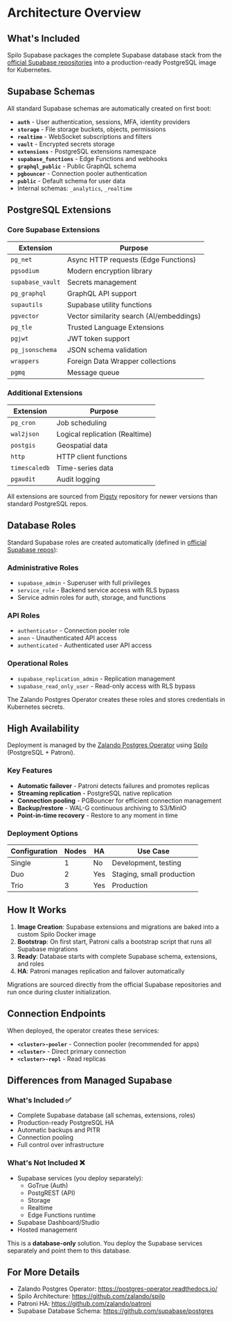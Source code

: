 # Architecture Overview

## What's Included

Spilo Supabase packages the complete Supabase database stack from the [official Supabase repositories](https://github.com/supabase/postgres) into a production-ready PostgreSQL image for Kubernetes.

## Supabase Schemas

All standard Supabase schemas are automatically created on first boot:

- **`auth`** - User authentication, sessions, MFA, identity providers
- **`storage`** - File storage buckets, objects, permissions
- **`realtime`** - WebSocket subscriptions and filters
- **`vault`** - Encrypted secrets storage
- **`extensions`** - PostgreSQL extensions namespace
- **`supabase_functions`** - Edge Functions and webhooks
- **`graphql_public`** - Public GraphQL schema
- **`pgbouncer`** - Connection pooler authentication
- **`public`** - Default schema for user data
- Internal schemas: `_analytics`, `_realtime`

## PostgreSQL Extensions

### Core Supabase Extensions

| Extension | Purpose |
|-----------|---------|
| `pg_net` | Async HTTP requests (Edge Functions) |
| `pgsodium` | Modern encryption library |
| `supabase_vault` | Secrets management |
| `pg_graphql` | GraphQL API support |
| `supautils` | Supabase utility functions |
| `pgvector` | Vector similarity search (AI/embeddings) |
| `pg_tle` | Trusted Language Extensions |
| `pgjwt` | JWT token support |
| `pg_jsonschema` | JSON schema validation |
| `wrappers` | Foreign Data Wrapper collections |
| `pgmq` | Message queue |

### Additional Extensions

| Extension | Purpose |
|-----------|---------|
| `pg_cron` | Job scheduling |
| `wal2json` | Logical replication (Realtime) |
| `postgis` | Geospatial data |
| `http` | HTTP client functions |
| `timescaledb` | Time-series data |
| `pgaudit` | Audit logging |

All extensions are sourced from [Pigsty](https://pigsty.io/) repository for newer versions than standard PostgreSQL repos.

## Database Roles

Standard Supabase roles are created automatically (defined in [official Supabase repos](https://github.com/supabase/postgres)):

### Administrative Roles
- `supabase_admin` - Superuser with full privileges
- `service_role` - Backend service access with RLS bypass
- Service admin roles for auth, storage, and functions

### API Roles
- `authenticator` - Connection pooler role
- `anon` - Unauthenticated API access
- `authenticated` - Authenticated user API access

### Operational Roles
- `supabase_replication_admin` - Replication management
- `supabase_read_only_user` - Read-only access with RLS bypass

The Zalando Postgres Operator creates these roles and stores credentials in Kubernetes secrets.

## High Availability

Deployment is managed by the [Zalando Postgres Operator](https://github.com/zalando/postgres-operator) using [Spilo](https://github.com/zalando/spilo) (PostgreSQL + Patroni).

### Key Features

- **Automatic failover** - Patroni detects failures and promotes replicas
- **Streaming replication** - PostgreSQL native replication
- **Connection pooling** - PGBouncer for efficient connection management
- **Backup/restore** - WAL-G continuous archiving to S3/MinIO
- **Point-in-time recovery** - Restore to any moment in time

### Deployment Options

| Configuration | Nodes | HA | Use Case |
|---------------|-------|-----|----------|
| Single | 1 | No | Development, testing |
| Duo | 2 | Yes | Staging, small production |
| Trio | 3 | Yes | Production |

## How It Works

1. **Image Creation**: Supabase extensions and migrations are baked into a custom Spilo Docker image
2. **Bootstrap**: On first start, Patroni calls a bootstrap script that runs all Supabase migrations
3. **Ready**: Database starts with complete Supabase schema, extensions, and roles
4. **HA**: Patroni manages replication and failover automatically

Migrations are sourced directly from the official Supabase repositories and run once during cluster initialization.

## Connection Endpoints

When deployed, the operator creates these services:

- **`<cluster>-pooler`** - Connection pooler (recommended for apps)
- **`<cluster>`** - Direct primary connection
- **`<cluster>-repl`** - Read replicas

## Differences from Managed Supabase

### What's Included ✅
- Complete Supabase database (all schemas, extensions, roles)
- Production-ready PostgreSQL HA
- Automatic backups and PITR
- Connection pooling
- Full control over infrastructure

### What's Not Included ❌
- Supabase services (you deploy separately):
  - GoTrue (Auth)
  - PostgREST (API)
  - Storage
  - Realtime
  - Edge Functions runtime
- Supabase Dashboard/Studio
- Hosted management

This is a **database-only** solution. You deploy the Supabase services separately and point them to this database.

## For More Details

- Zalando Postgres Operator: https://postgres-operator.readthedocs.io/
- Spilo Architecture: https://github.com/zalando/spilo
- Patroni HA: https://github.com/zalando/patroni
- Supabase Database Schema: https://github.com/supabase/postgres
